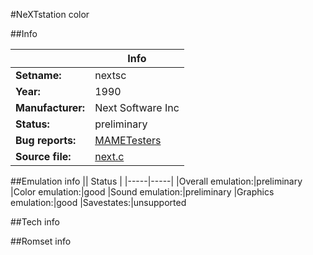 #NeXTstation color

##Info

||Info|
|-----|-----|
|**Setname:**|nextsc
|**Year:**|1990
|**Manufacturer:**|Next Software Inc
|**Status:**|preliminary
|**Bug reports:**|[MAMETesters](http://mametesters.org/view_all_set.php?type=1&temporary=y&search=next.c)
|**Source file:**|[next.c](https://github.com/mamedev/mame/blob/master/src/mess/drivers/next.c)

##Emulation info
|| Status |
|-----|-----|
|Overall emulation:|preliminary
|Color emulation:|good
|Sound emulation:|preliminary
|Graphics emulation:|good
|Savestates:|unsupported

##Tech info

##Romset info

<!--- START OF EDITED COMMENT DO NOT TOUCH TEXT ABOVE-->
